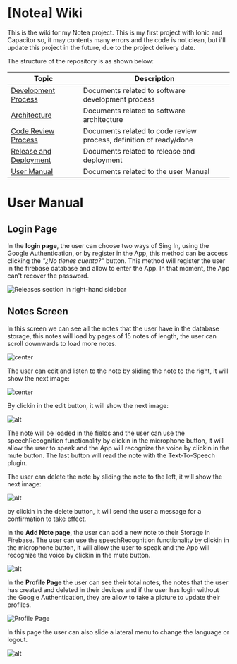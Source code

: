 # [Notea] Wiki

This is the wiki for my Notea project. This is my first project with Ionic and Capacitor so, it may contents many errors and the code is not clean, but i'll update this project in the future, due to the project delivery date.

The structure of the repository is as shown below:

| Topic                                                 | Description                                                  |
| ----------------------------------------------------- | ------------------------------------------------------------ |
| [Development Process](./03-development-process)       | Documents related to software development process            |
| [Architecture](./04-architecture)                     | Documents related to software architecture                   |
| [Code Review Process](./06-code-review-process)       | Documents related to code review process, definition of ready/done |
| [Release and Deployment](./08-release-and-deployment) | Documents related to release and deployment                  |
| [User Manual](./08-release-and-deployment)            | Documents related to the user Manual                         |




# User Manual

## Login Page

In the **login page**, the user can choose two ways of Sing In, using the Google Authentication, or by register in the App, this method can be access clicking the *"¿No tienes cuenta?"* button. This method will register the user in the firebase database and allow to enter the App. In that moment, the App can't recover the password.

![Releases section in right-hand sidebar](https://cdn.discordapp.com/attachments/770910118673121300/920403976002875402/unknown.png)

## Notes Screen

In this screen we can see all the notes that the user have in the database storage, this notes will load by pages of 15 notes of length, the user can scroll downwards to load more notes.

![center](https://cdn.discordapp.com/attachments/770910118673121300/920404026967867412/unknown.png)

The user can edit and listen to the note by sliding the note to the right, it will show the next image:

![center](https://cdn.discordapp.com/attachments/770910118673121300/920404080973721690/unknown.png)

By clickin in the edit button, it will show the next image:

![alt](https://cdn.discordapp.com/attachments/770910118673121300/920404728003829800/unknown.png)

The note will be loaded in the fields and the user can use the speechRecognition functionality by clickin in the microphone button, it will allow the user to speak and the App will recognize the voice by clickin in the mute button.
The last button will read the note with the Text-To-Speech plugin.


The user can delete the note by sliding the note to the left, it will show the next image:

![alt](https://cdn.discordapp.com/attachments/770910118673121300/920404139777880064/unknown.png)

by clickin in the delete button, it will send the user a message for a confirmation to take effect.

In the **Add Note page**, the user can add a new note to their Storage in Firebase.
The user can use the speechRecognition functionality by clickin in the microphone button, it will allow the user to speak and the App will recognize the voice by clickin in the mute button.

![alt](https://cdn.discordapp.com/attachments/770910118673121300/920408297750822932/unknown.png)

In the **Profile Page** the user can see their total notes, the notes that the user has created and deleted in their devices and if the user has login without the Google Authentication, they are allow to take a picture to update their profiles.

![Profile Page](https://cdn.discordapp.com/attachments/770910118673121300/920404319403122708/unknown.png)

In this page the user can also slide a lateral menu to change the language or logout.

![alt](https://cdn.discordapp.com/attachments/770910118673121300/920404389397680218/unknown.png)



